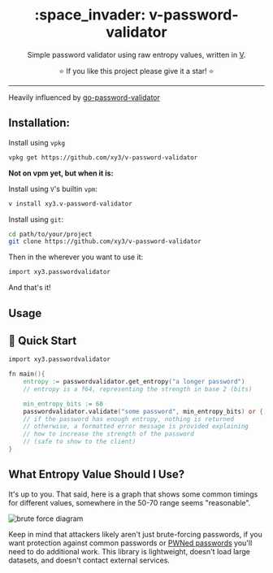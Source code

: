 <div align="center">
<h1>:space_invader: v-password-validator</h1>
</div>

<p align="center">
    Simple password validator using raw entropy values, written in <a href="https://vlang.io/">V</a>.
</p>


<p align="center">
⭐ If you like this project please give it a star! ⭐
</p>

---

Heavily influenced by [go-password-validator](https://github.com/wagslane/go-password-validator)

## Installation:

Install using `vpkg`

```bash
vpkg get https://github.com/xy3/v-password-validator
```

**Not on vpm yet, but when it is:**

Install using `V`'s builtin `vpm`:

```bash
v install xy3.v-password-validator
```

Install using `git`:

```bash
cd path/to/your/project
git clone https://github.com/xy3/v-password-validator
```

Then in the wherever you want to use it:

```v
import xy3.passwordvalidator
```

And that's it!

## Usage

## 🚀 Quick Start

```v
import xy3.passwordvalidator

fn main(){
    entropy := passwordvalidator.get_entropy("a longer password")
    // entropy is a f64, representing the strength in base 2 (bits)

    min_entropy_bits := 60
    passwordvalidator.validate("some password", min_entropy_bits) or { panic(err) }
    // if the password has enough entropy, nothing is returned
    // otherwise, a formatted error message is provided explaining
    // how to increase the strength of the password
    // (safe to show to the client)
}
```

## What Entropy Value Should I Use?

It's up to you. That said, here is a graph that shows some common timings for different values, somewhere in the 50-70 range seems "reasonable".

![brute force diagram](https://blog.braincoke.fr/assets/images/security/password_entropy_small.png)

Keep in mind that attackers likely aren't just brute-forcing passwords, if you want protection against common passwords or [PWNed passwords](https://haveibeenpwned.com/) you'll need to do additional work. This library is lightweight, doesn't load large datasets, and doesn't contact external services.

